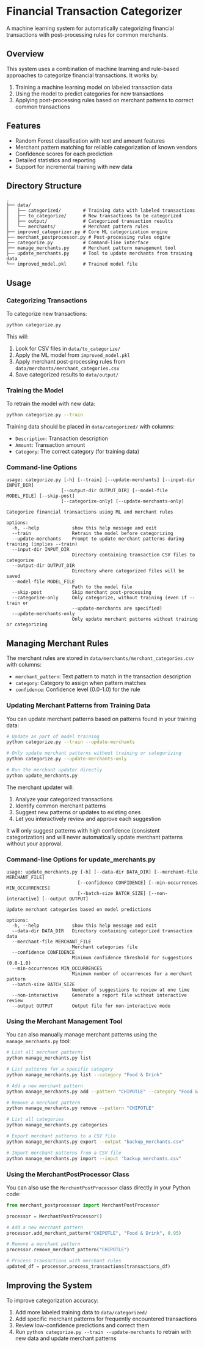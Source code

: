 # Financial Transaction Categorizer

A machine learning system for automatically categorizing financial transactions with post-processing rules for common merchants.

## Overview

This system uses a combination of machine learning and rule-based approaches to categorize financial transactions. It works by:

1. Training a machine learning model on labeled transaction data
2. Using the model to predict categories for new transactions
3. Applying post-processing rules based on merchant patterns to correct common transactions

## Features

- Random Forest classification with text and amount features
- Merchant pattern matching for reliable categorization of known vendors
- Confidence scores for each prediction
- Detailed statistics and reporting
- Support for incremental training with new data

## Directory Structure

```
.
├── data/
│   ├── categorized/        # Training data with labeled transactions
│   ├── to_categorize/      # New transactions to be categorized
│   ├── output/             # Categorized transaction results
│   └── merchants/          # Merchant pattern rules
├── improved_categorizer.py # Core ML categorization engine
├── merchant_postprocessor.py # Post-processing rules engine
├── categorize.py           # Command-line interface
├── manage_merchants.py     # Merchant pattern management tool
├── update_merchants.py     # Tool to update merchants from training data
└── improved_model.pkl      # Trained model file
```

## Usage

### Categorizing Transactions

To categorize new transactions:

```bash
python categorize.py
```

This will:
1. Look for CSV files in `data/to_categorize/`
2. Apply the ML model from `improved_model.pkl`
3. Apply merchant post-processing rules from `data/merchants/merchant_categories.csv`
4. Save categorized results to `data/output/`

### Training the Model

To retrain the model with new data:

```bash
python categorize.py --train
```

Training data should be placed in `data/categorized/` with columns:
- `Description`: Transaction description
- `Amount`: Transaction amount
- `Category`: The correct category (for training data)

### Command-line Options

```
usage: categorize.py [-h] [--train] [--update-merchants] [--input-dir INPUT_DIR]
                    [--output-dir OUTPUT_DIR] [--model-file MODEL_FILE] [--skip-post]
                    [--categorize-only] [--update-merchants-only]

Categorize financial transactions using ML and merchant rules

options:
  -h, --help            show this help message and exit
  --train               Retrain the model before categorizing
  --update-merchants    Prompt to update merchant patterns during training (implies --train)
  --input-dir INPUT_DIR
                        Directory containing transaction CSV files to categorize
  --output-dir OUTPUT_DIR
                        Directory where categorized files will be saved
  --model-file MODEL_FILE
                        Path to the model file
  --skip-post           Skip merchant post-processing
  --categorize-only     Only categorize, without training (even if --train or 
                        --update-merchants are specified)
  --update-merchants-only
                        Only update merchant patterns without training or categorizing
```

## Managing Merchant Rules

The merchant rules are stored in `data/merchants/merchant_categories.csv` with columns:
- `merchant_pattern`: Text pattern to match in the transaction description
- `category`: Category to assign when pattern matches
- `confidence`: Confidence level (0.0-1.0) for the rule

### Updating Merchant Patterns from Training Data

You can update merchant patterns based on patterns found in your training data:

```bash
# Update as part of model training
python categorize.py --train --update-merchants

# Only update merchant patterns without training or categorizing
python categorize.py --update-merchants-only

# Run the merchant updater directly
python update_merchants.py
```

The merchant updater will:
1. Analyze your categorized transactions
2. Identify common merchant patterns
3. Suggest new patterns or updates to existing ones
4. Let you interactively review and approve each suggestion

It will only suggest patterns with high confidence (consistent categorization) and will never automatically update merchant patterns without your approval.

### Command-line Options for update_merchants.py

```
usage: update_merchants.py [-h] [--data-dir DATA_DIR] [--merchant-file MERCHANT_FILE]
                          [--confidence CONFIDENCE] [--min-occurrences MIN_OCCURRENCES]
                          [--batch-size BATCH_SIZE] [--non-interactive] [--output OUTPUT]

Update merchant categories based on model predictions

options:
  -h, --help            show this help message and exit
  --data-dir DATA_DIR   Directory containing categorized transaction data
  --merchant-file MERCHANT_FILE
                        Merchant categories file
  --confidence CONFIDENCE
                        Minimum confidence threshold for suggestions (0.0-1.0)
  --min-occurrences MIN_OCCURRENCES
                        Minimum number of occurrences for a merchant pattern
  --batch-size BATCH_SIZE
                        Number of suggestions to review at one time
  --non-interactive     Generate a report file without interactive review
  --output OUTPUT       Output file for non-interactive mode
```

### Using the Merchant Management Tool

You can also manually manage merchant patterns using the `manage_merchants.py` tool:

```bash
# List all merchant patterns
python manage_merchants.py list

# List patterns for a specific category
python manage_merchants.py list --category "Food & Drink"

# Add a new merchant pattern
python manage_merchants.py add --pattern "CHIPOTLE" --category "Food & Drink" --confidence 0.95

# Remove a merchant pattern
python manage_merchants.py remove --pattern "CHIPOTLE"

# List all categories
python manage_merchants.py categories

# Export merchant patterns to a CSV file
python manage_merchants.py export --output "backup_merchants.csv"

# Import merchant patterns from a CSV file
python manage_merchants.py import --input "backup_merchants.csv"
```

### Using the MerchantPostProcessor Class

You can also use the `MerchantPostProcessor` class directly in your Python code:

```python
from merchant_postprocessor import MerchantPostProcessor

processor = MerchantPostProcessor()

# Add a new merchant pattern
processor.add_merchant_pattern("CHIPOTLE", "Food & Drink", 0.95)

# Remove a merchant pattern
processor.remove_merchant_pattern("CHIPOTLE")

# Process transactions with merchant rules
updated_df = processor.process_transactions(transactions_df)
```

## Improving the System

To improve categorization accuracy:

1. Add more labeled training data to `data/categorized/`
2. Add specific merchant patterns for frequently encountered transactions
3. Review low-confidence predictions and correct them
4. Run `python categorize.py --train --update-merchants` to retrain with new data and update merchant patterns 